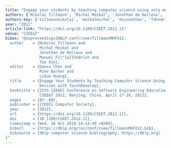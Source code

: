 ```yaml
---
title: "Engage your students by teaching computer science using only mobile devices with touchDevelop"
authors: ['Nikolai Tillmann', 'Michal Moskal', 'Jonathan de Halleux', 'Manuel Fähndrich', 'Tao Xie 0001']
authors-key: ['tillmannnikolai', 'moskalmichal', 'dejonathan', 'fähndrichmanuel', 'xietao']
year: "2012"
article-link: "https://doi.org/10.1109/CSEET.2012.11"
venue: "CSEE&T"
bibex: "@inproceedings{DBLP:conf/csee/TillmannMHFX12,
  author    = {Nikolai Tillmann and
               Michal Moskal and
               Jonathan de Halleux and
               Manuel F{\"{a}}hndrich and
               Tao Xie},
  editor    = {Daoxu Chen and
               Mike Barker and
               LiGuo Huang},
  title     = {Engage Your Students by Teaching Computer Science Using Only Mobile
               Devices with TouchDevelop},
  booktitle = {25th {IEEE} Conference on Software Engineering Education and Training,
               CSEE&T 2012, Nanjing, China, April 17-19, 2012},
  pages     = {87--89},
  publisher = {{IEEE} Computer Society},
  year      = {2012},
  url       = {https://doi.org/10.1109/CSEET.2012.11},
  doi       = {10.1109/CSEET.2012.11},
  timestamp = {Wed, 16 Oct 2019 14:14:49 +0200},
  biburl    = {https://dblp.org/rec/conf/csee/TillmannMHFX12.bib},
  bibsource = {dblp computer science bibliography, https://dblp.org}
}"
---
```

